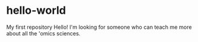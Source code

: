 # hello-world
My first repository
Hello! I'm looking for someone who can teach me more about all the 'omics sciences.
